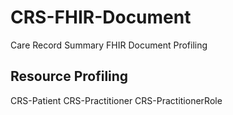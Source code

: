 # CRS-FHIR-Document
Care Record Summary FHIR Document Profiling

## Resource Profiling
CRS-Patient
CRS-Practitioner
CRS-PractitionerRole
